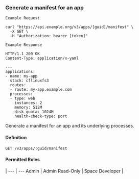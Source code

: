 ### Generate a manifest for an app

```
Example Request
```

```shell
curl "https://api.example.org/v3/apps/[guid]/manifest" \
  -X GET \
  -H "Authorization: bearer [token]"
```

```
Example Response
```

```http
HTTP/1.1 200 OK
Content-Type: application/x-yaml

---
applications:
- name: my-app
  stack: cflinuxfs3
  routes:
  - route: my-app.example.com
  processes:
  - type: web
    instances: 2
    memory: 512M
    disk_quota: 1024M
    health-check-type: port
```

Generate a manifest for an app and its underlying processes.

#### Definition
`GET /v3/apps/:guid/manifest`

#### Permitted Roles
 |
--- | ---
Admin |
Admin Read-Only |
Space Developer |
